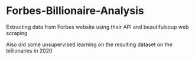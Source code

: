 # Forbes-Billionaire-Analysis

Extracting data from Forbes website using their API and beautifulsoup web scraping 

Also did some unsupervised learning on the resulting dataset on the billionaires in 2020
